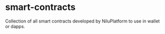 # smart-contracts
Collection of all smart contracts developed by NiluPlatform to use in wallet or dapps. 
